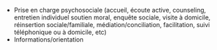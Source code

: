- Prise en charge psychosociale (accueil, écoute active, counseling, entretien individuel soutien moral, enquête sociale, visite à domicile, réinsertion sociale/familiale, médiation/conciliation, facilitation, suivi téléphonique ou à domicile, etc)
- Informations/orientation